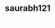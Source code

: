 # saurabh121
<!DOCTYPE html>
<html>
<head>
  <meta name="viewport" content="width=device-width, initial-scale=1.0">
  <title></title>
  <style>
  html, body {
    height: 100%;
    margin: 0;
  }

  body {
    background: black;
    display: flex;
    align-items: center;
    justify-content: center;
    overflow-y: hidden;
  }
  canvas {
    border: 1px solid white;
  }
  </style>
</head>
<body>
<canvas width="400" height="400" id="game"></canvas>
<script>
var canvas = document.getElementById('game');
var context = canvas.getContext('2d');

var grid = 16;
var snake = {
  x: 160,
  y: 160,
  dx: grid,
  dy: 0,
  cells: [],
  maxCells: 4
};
var count = 0;
var apple = {
  x: 320,
  y: 320
};

function getRandomInt(min, max) {
  return Math.floor(Math.random() * (max - min)) + min;
}

// game loop
function loop() {
  requestAnimationFrame(loop);

  // slow game loop to 15 fps instead of 60 - 60/15 = 4
  if (++count < 4) {
    return;
  }

  count = 0;
  context.clearRect(0,0,canvas.width,canvas.height);

  snake.x += snake.dx;
  snake.y += snake.dy;

  // wrap snake position on edge of screen
  if (snake.x < 0) {
    snake.x = canvas.width - grid;
  }
  else if (snake.x >= canvas.width) {
    snake.x = 0;
  }

  if (snake.y < 0) {
    snake.y = canvas.height - grid;
  }
  else if (snake.y >= canvas.height) {
    snake.y = 0;
  }

  // keep track of where snake has been. front of the array is always the head
  snake.cells.unshift({x: snake.x, y: snake.y});

  // remove cells as we move away from them
  if (snake.cells.length > snake.maxCells) {
    snake.cells.pop();
  }

  // draw apple
  context.fillStyle = 'red';
  context.fillRect(apple.x, apple.y, grid-1, grid-1);

  // draw snake
  context.fillStyle = 'green';
  snake.cells.forEach(function(cell, index) {
    context.fillRect(cell.x, cell.y, grid-1, grid-1);

    // snake ate apple
    if (cell.x === apple.x && cell.y === apple.y) {
      snake.maxCells++;

      apple.x = getRandomInt(0, 25) * grid;
      apple.y = getRandomInt(0, 25) * grid;
    }

    // check collision with all cells after this one (modified bubble sort)
    for (var i = index + 1; i < snake.cells.length; i++) {
      
      // collision. reset game
      if (cell.x === snake.cells[i].x && cell.y === snake.cells[i].y) {
        snake.x = 160;
        snake.y = 160;
        snake.cells = [];
        snake.maxCells = 4;
        snake.dx = grid;
        snake.dy = 0;

        apple.x = getRandomInt(0, 25) * grid;
        apple.y = getRandomInt(0, 25) * grid;
      }
    }
  });
}

var allowedTime = 200;
var startX = 0;
var startY = 0;

document.addEventListener('touchstart', function(e){
    var touch = e.changedTouches[0]
    startX = touch.pageX
    startY = touch.pageY
    startTime = new Date().getTime()
    e.preventDefault()
}, false)

document.addEventListener('touchmove', function(e){
    e.preventDefault()
}, false)

document.addEventListener('touchend', function(e){
    var touch = e.changedTouches[0]
    distX = touch.pageX - startX
    distY = touch.pageY - startY

    if (Math.abs(distX) > Math.abs(distY)) {
      if (distX > 0 && snake.dx === 0) {
        snake.dx = grid;
        snake.dy = 0;
      }
      else if (distX < 0 && snake.dx === 0) {
        snake.dx = -grid;
        snake.dy = 0;
      }
    } else {
      if (distY > 0 && snake.dy === 0) {
        snake.dy = grid;
        snake.dx = 0;
      }
      else if (distY < 0 && snake.dy === 0) {
        snake.dy = -grid;
        snake.dx = 0;
      }
    }
    e.preventDefault();

}, false)

document.addEventListener('keydown', function(e) {
  // prevent snake from backtracking on itself
  if (e.which === 37 && snake.dx === 0) {
    snake.dx = -grid;
    snake.dy = 0;
  }
  else if (e.which === 38 && snake.dy === 0) {
    snake.dy = -grid;
    snake.dx = 0;
  }
  else if (e.which === 39 && snake.dx === 0) {
    snake.dx = grid;
    snake.dy = 0;
  }
  else if (e.which === 40 && snake.dy === 0) {
    snake.dy = grid;
    snake.dx = 0;
  }
});

requestAnimationFrame(loop);
</script>
</body>
</html>
